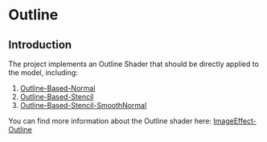 # Outline

## Introduction
The project implements an Outline Shader that should be directly applied to the model, including:

1. [Outline-Based-Normal](OutlineBasedNormal.md)
2. [Outline-Based-Stencil](OutlineBasedStencil.md)
3. [Outline-Based-Stencil-SmoothNormal](OutlineBasedStencilSmoothNormal.md)

You can find more information about the Outline shader here: [ImageEffect-Outline](/Docs/ImageEffects/ImageEffect-Outline.md)
